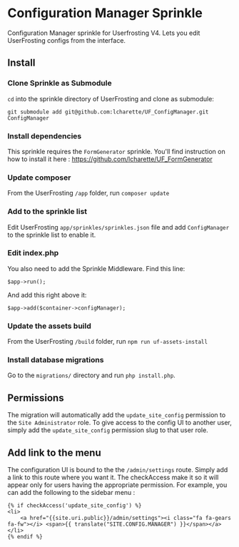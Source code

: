 # Configuration Manager Sprinkle
Configuration Manager sprinkle for Userfrosting V4. Lets you edit UserFrosting configs from the interface.

## Install
### Clone Sprinkle as Submodule
`cd` into the sprinkle directory of UserFrosting and clone as submodule:
```
git submodule add git@github.com:lcharette/UF_ConfigManager.git ConfigManager
```

### Install dependencies
This sprinkle requires the `FormGenerator` sprinkle. You'll find instruction on how to install it here : https://github.com/lcharette/UF_FormGenerator

### Update composer
From the UserFrosting `/app` folder, run `composer update`

### Add to the sprinkle list
Edit UserFrosting `app/sprinkles/sprinkles.json` file and add `ConfigManager` to the sprinkle list to enable it.

### Edit index.php
You also need to add the Sprinkle Middleware. Find this line:
```
$app->run();
```

And add this right above it:
```
$app->add($container->configManager);
```

### Update the assets build
From the UserFrosting `/build` folder, run `npm run uf-assets-install`

### Install database migrations
Go to the `migrations/` directory and run `php install.php`.

## Permissions
The migration will automatically add the `update_site_config` permission to the `Site Administrator` role. To give access to the config UI to another user, simply add the `update_site_config` permission slug to that user role. 

## Add link to the menu
The configuration UI is bound to the the `/admin/settings` route. Simply add a link to this route where you want it. The checkAccess make it so it will appear only for users having the appropriate permission. For example, you can add the following to the sidebar menu :

```
{% if checkAccess('update_site_config') %}
<li>
    <a href="{{site.uri.public}}/admin/settings"><i class="fa fa-gears fa-fw"></i> <span>{{ translate("SITE.CONFIG.MANAGER") }}</span></a>
</li>
{% endif %}
```